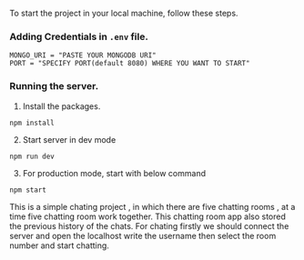 To start the project in your local machine, follow these steps.

### Adding Credentials in `.env` file.

```
MONGO_URI = "PASTE YOUR MONGODB URI"
PORT = "SPECIFY PORT(default 8080) WHERE YOU WANT TO START"

```
### Running the server.
1. Install the packages.

```
npm install
```

2. Start server in dev mode

```
npm run dev
```

3. For production mode, start with below command

```
npm start
```

This is a simple chating project , in which there are five chatting rooms , at a time five chatting room work together. This chatting room app also stored the previous history of the chats. For chating firstly we should connect the server and open the localhost write the username then select the room number and start chatting.
